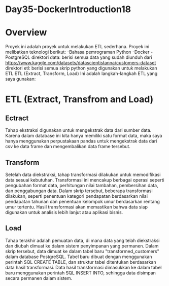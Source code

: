 # Day35-DockerIntroduction18
# Overview

Proyek ini adalah proyek untuk melakukan ETL sederhana. Proyek ini melibatkan teknologi berikut:
-Bahasa pemrograman Python
-Docker
-PostgreSQL
direktori data: berisi semua data yang sudah diunduh dari https://www.kaggle.com/datasets/datascientistanna/customers-dataset
direktori etl: berisi semua skrip python yang digunakan untuk melakukan ETL
ETL (Extract, Transform, Load)
Ini adalah langkah-langkah ETL yang saya gunakan:

# ETL (Extract, Transfrom and Load)
## Ectract
Tahap ekstraksi digunakan untuk mengekstrak data dari sumber data. Karena dalam database ini kita hanya memiliki satu format data, maka saya hanya menggunakan perpustakaan pandas untuk mengekstrak data dari csv ke data frame dan mengembalikan data frame tersebut.

## Transform
Setelah data diekstraksi, tahap transformasi dilakukan untuk memodifikasi data sesuai kebutuhan. Transformasi ini mencakup berbagai operasi seperti pengubahan format data, perhitungan nilai tambahan, pembersihan data, dan penggabungan data. Dalam skrip tersebut, beberapa transformasi dilakukan, seperti penentuan kategori pendapatan berdasarkan nilai pendapatan tahunan dan penentuan kelompok umur berdasarkan rentang umur tertentu. Hasil transformasi akan memastikan bahwa data siap digunakan untuk analisis lebih lanjut atau aplikasi bisnis.

## Load
Tahap terakhir adalah pemuatan data, di mana data yang telah diekstraksi dan diubah dimuat ke dalam sistem penyimpanan yang permanen. Dalam skrip tersebut, data dimuat ke dalam tabel baru "transformed_customers" dalam database PostgreSQL. Tabel baru dibuat dengan menggunakan perintah SQL CREATE TABLE, dan struktur tabel ditentukan berdasarkan data hasil transformasi. Data hasil transformasi dimasukkan ke dalam tabel baru menggunakan perintah SQL INSERT INTO, sehingga data disimpan secara permanen dalam sistem.


